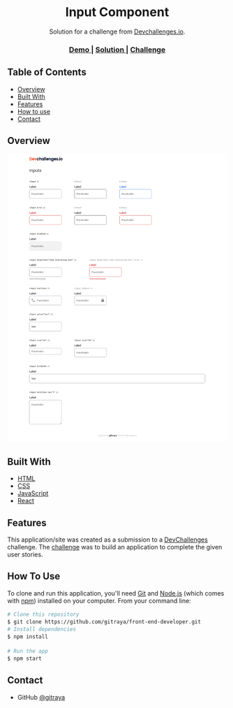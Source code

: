 <h1 align="center">Input Component</h1>

<div align="center">
   Solution for a challenge from  <a href="http://devchallenges.io" target="_blank">Devchallenges.io</a>.
</div>

<div align="center">
  <h3>
    <a href="https://front-end-developer.herokuapp.com/input-component">
      Demo
    </a>
    <span> | </span>
    <a href="https://github.com/gitraya/front-end-developer/tree/master/input-component">
      Solution
    </a>
    <span> | </span>
    <a href="https://devchallenges.io/challenges/TSqutYM4c5WtluM7QzGp">
      Challenge
    </a>
  </h3>
</div>

## Table of Contents

- [Overview](#overview)
- [Built With](#built-with)
- [Features](#features)
- [How to use](#how-to-use)
- [Contact](#contact)

## Overview

![screenshot](https://github.com/gitraya/front-end-developer/blob/master/input-component/public/images/overviewinputcomponents.png)

## Built With

- [HTML](https://html.spec.whatwg.org/)
- [CSS](https://www.w3.org/Style/CSS/Overview.en.html)
- [JavaScript](https://www.ecma-international.org/publications-and-standards/standards/ecma-262/)
- [React](https://reactjs.org/)

## Features

This application/site was created as a submission to a [DevChallenges](https://devchallenges.io/challenges) challenge. The [challenge](https://devchallenges.io/challenges/TSqutYM4c5WtluM7QzGp) was to build an application to complete the given user stories.

## How To Use

To clone and run this application, you'll need [Git](https://git-scm.com) and [Node.js](https://nodejs.org/en/download/) (which comes with [npm](http://npmjs.com)) installed on your computer. From your command line:

```bash
# Clone this repository
$ git clone https://github.com/gitraya/front-end-developer.git
# Install dependencies
$ npm install

# Run the app
$ npm start
```

## Contact

- GitHub [@gitraya](https://github.com/gitraya)
